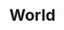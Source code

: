 ---
layout: category
title: "World"
permalink: /blog/world/
categories: blog category
icon: public
key: world
---